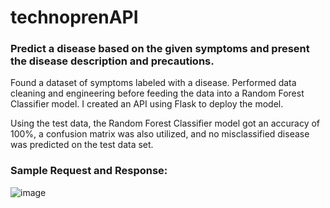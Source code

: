 # technoprenAPI

### Predict a disease based on the given symptoms and present the disease description and precautions.

Found a dataset of symptoms labeled with a disease. Performed data cleaning and engineering before feeding the data into a Random Forest Classifier model. I created an API using Flask to deploy the model. 

Using the test data, the Random Forest Classifier model got an accuracy of 100%, a confusion matrix was also utilized, and no misclassified disease was predicted on the test data set.

### Sample Request and Response:

![image](https://user-images.githubusercontent.com/62060147/212711416-93b2e711-e150-4b1c-83c5-18f6c6330dc4.png)
